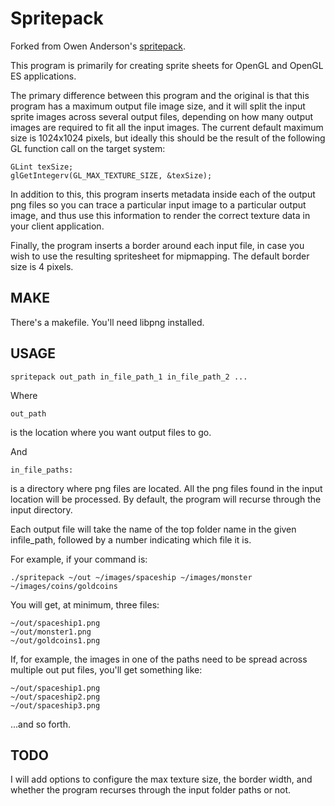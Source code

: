 # Spritepack

Forked from Owen Anderson's [spritepack](https://github.com/resistor/spritepack).

This program is primarily for creating sprite sheets for OpenGL and OpenGL ES applications.  

The primary difference between this program and the original is that this program has a maximum output file image size, and it will split the input sprite images across several output files, depending on how many output images are required to fit all the input images.  The current default maximum size is 1024x1024 pixels, but ideally this should be the result of the following GL function call on the target system:

    GLint texSize; 
    glGetIntegerv(GL_MAX_TEXTURE_SIZE, &texSize);

In addition to this, this program inserts metadata inside each of the output png files so you can trace a particular input image to a particular output image, and thus use this information to render the correct texture data in your client application.

Finally, the program inserts a border around each input file, in case you wish to use the resulting spritesheet for mipmapping.  The default border size is 4 pixels.


## MAKE

There's a makefile.  You'll need libpng installed.


## USAGE

    spritepack out_path in_file_path_1 in_file_path_2 ...

Where

    out_path

is the location where you want output files to go.

And

    in_file_paths: 

is a directory where png files are located.  All the png files found in the input location will be processed.  By default, the program will recurse through the input directory.

Each output file will take the name of the top folder name in the given infile_path, followed by a number indicating which file it is.

For example, if your command is:

    ./spritepack ~/out ~/images/spaceship ~/images/monster ~/images/coins/goldcoins

You will get, at minimum, three files:

    ~/out/spaceship1.png
    ~/out/monster1.png
    ~/out/goldcoins1.png

If, for example, the images in one of the paths need to be spread across multiple out put files, you'll get something like:

    ~/out/spaceship1.png
    ~/out/spaceship2.png
    ~/out/spaceship3.png

...and so forth.


## TODO

I will add options to configure the max texture size, the border width, and whether the program recurses through the input folder paths or not.